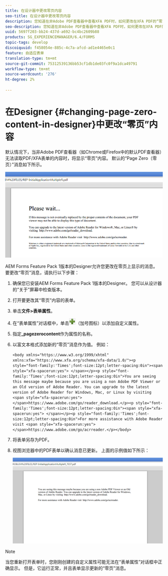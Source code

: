 ```yaml
---
title: 在设计器中更改零页内容
seo-title: 在设计器中更改零页内容
description: 您知道在非Adobe PDF查看器中查看XFA PDF时，如何更改在XFA PDF的“零页”上显示的消息？
seo-description: 您知道在非Adobe PDF查看器中查看XFA PDF时，如何更改在XFA PDF的“零页”上显示的消息？
uuid: 5697f203-bb24-437d-a692-bc4bc2609b88
products: SG_EXPERIENCEMANAGER/6.4/FORMS
topic-tags: develop
discoiquuid: f458054e-885c-4c7a-afcd-ad1e4465e0c1
feature: 自适应表单
translation-type: tm+mt
source-git-commit: 75312539136bb53cf1db1de03fc0f9a1dca49791
workflow-type: tm+mt
source-wordcount: '276'
ht-degree: 2%

---
```



# 在Designer {#changing-page-zero-content-in-designer}中更改“零页”内容

默认情况下，当非Adobe PDF查看器（如Chrome或Firefox中的默认PDF查看器）无法读取PDF/XFA表单的内容时，将显示“零页”内容。 默认的“Page Zero（零页）”消息如下所示。

![defaultpage0message](assets/defaultpage0message.png)

AEM Forms Feature Pack 1版本的Designer允许您更改在零页上显示的消息。 要更改“零页”消息，请执行以下步骤：

1. 确保您已安装AEM Forms Feature Pack 1版本的Designer。 您可以从设计器的“关于”屏幕中检查版本。

1. 打开要更改其“零页”内容的表单。

1. 单击&#x200B;**文件>表单属性**。

1. 在“表单属性”对话框中，单击![加号](assets/plus.png)（加号图标）以添加自定义属性。

1. 指定&#x200B;**_pagezerocontent**&#x200B;作为属性的名称。
1. 以富文本格式添加新的“零页”消息作为值。 例如：

   `<body xmlns="https://www.w3.org/1999/xhtml" xmlns:xfa="https://www.xfa.org/schema/xfa-data/1.0/"><p style="font-family:'Times';font-size:12pt;letter-spacing:0in"><span style="xfa-spacerun:yes"> </span></p><p style="font-family:'Times';font-size:12pt;letter-spacing:0in">You are seeing this message maybe because you are using a non Adobe PDF Viewer or an Old version of Adobe Reader. You can upgrade to the latest version of Adobe Reader for Windows, Mac, or Linux by visiting <span style="xfa-spacerun:yes"> </span>https://www.adobe.com/go/reader_download.</p><p style="font-family:'Times';font-size:12pt;letter-spacing:0in"><span style="xfa-spacerun:yes"> </span></p><p style="font-family:'Times';font-size:12pt;letter-spacing:0in">For more assistance with Adobe Reader visit <span style="xfa-spacerun:yes"> </span>https://www.adobe.com/go/acrreader.</p></body>`

1. 将表单另存为PDF。

1. 视图浏览器中的PDF表单以确认消息已更新。 上面的示例值如下所示：

   ![更改消息](assets/changedmessage.png)

>[!NOTE]
>
>当您重新打开表单时，您刚刚创建的自定义属性可能无法在“表单属性”对话框中正确显示。 但是，它运行正常，并且表单显示更新的“零页”消息。


